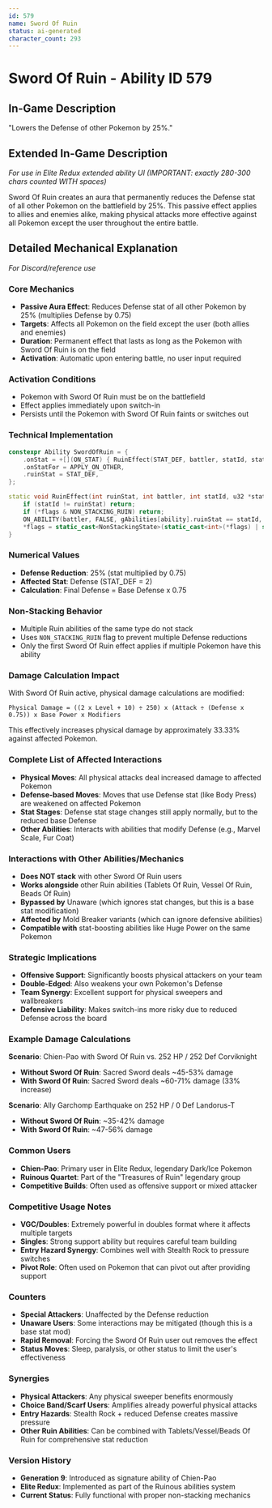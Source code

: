 ```yaml
---
id: 579
name: Sword Of Ruin
status: ai-generated
character_count: 293
---
```


# Sword Of Ruin - Ability ID 579

## In-Game Description
"Lowers the Defense of other Pokemon by 25%."

## Extended In-Game Description
*For use in Elite Redux extended ability UI (IMPORTANT: exactly 280-300 chars counted WITH spaces)*

Sword Of Ruin creates an aura that permanently reduces the Defense stat of all other Pokemon on the battlefield by 25%. This passive effect applies to allies and enemies alike, making physical attacks more effective against all Pokemon except the user throughout the entire battle.

## Detailed Mechanical Explanation
*For Discord/reference use*

### Core Mechanics
- **Passive Aura Effect**: Reduces Defense stat of all other Pokemon by 25% (multiplies Defense by 0.75)
- **Targets**: Affects all Pokemon on the field except the user (both allies and enemies)
- **Duration**: Permanent effect that lasts as long as the Pokemon with Sword Of Ruin is on the field
- **Activation**: Automatic upon entering battle, no user input required

### Activation Conditions
- Pokemon with Sword Of Ruin must be on the battlefield
- Effect applies immediately upon switch-in
- Persists until the Pokemon with Sword Of Ruin faints or switches out

### Technical Implementation
```cpp
constexpr Ability SwordOfRuin = {
    .onStat = +[](ON_STAT) { RuinEffect(STAT_DEF, battler, statId, stat, flags); },
    .onStatFor = APPLY_ON_OTHER,
    .ruinStat = STAT_DEF,
};

static void RuinEffect(int ruinStat, int battler, int statId, u32 *stat, NonStackingState *flags) {
    if (statId != ruinStat) return;
    if (*flags & NON_STACKING_RUIN) return;
    ON_ABILITY(battler, FALSE, gAbilities[ability].ruinStat == statId, return) *stat *= .75;
    *flags = static_cast<NonStackingState>(static_cast<int>(*flags) | static_cast<int>(NON_STACKING_RUIN));
}
```

### Numerical Values
- **Defense Reduction**: 25% (stat multiplied by 0.75)
- **Affected Stat**: Defense (STAT_DEF = 2)
- **Calculation**: Final Defense = Base Defense x 0.75

### Non-Stacking Behavior
- Multiple Ruin abilities of the same type do not stack
- Uses `NON_STACKING_RUIN` flag to prevent multiple Defense reductions
- Only the first Sword Of Ruin effect applies if multiple Pokemon have this ability

### Damage Calculation Impact
With Sword Of Ruin active, physical damage calculations are modified:
```
Physical Damage = ((2 x Level + 10) ÷ 250) x (Attack ÷ (Defense x 0.75)) x Base Power x Modifiers
```

This effectively increases physical damage by approximately 33.33% against affected Pokemon.

### Complete List of Affected Interactions
- **Physical Moves**: All physical attacks deal increased damage to affected Pokemon
- **Defense-based Moves**: Moves that use Defense stat (like Body Press) are weakened on affected Pokemon
- **Stat Stages**: Defense stat stage changes still apply normally, but to the reduced base Defense
- **Other Abilities**: Interacts with abilities that modify Defense (e.g., Marvel Scale, Fur Coat)

### Interactions with Other Abilities/Mechanics
- **Does NOT stack** with other Sword Of Ruin users
- **Works alongside** other Ruin abilities (Tablets Of Ruin, Vessel Of Ruin, Beads Of Ruin)
- **Bypassed by** Unaware (which ignores stat changes, but this is a base stat modification)
- **Affected by** Mold Breaker variants (which can ignore defensive abilities)
- **Compatible with** stat-boosting abilities like Huge Power on the same Pokemon

### Strategic Implications
- **Offensive Support**: Significantly boosts physical attackers on your team
- **Double-Edged**: Also weakens your own Pokemon's Defense
- **Team Synergy**: Excellent support for physical sweepers and wallbreakers
- **Defensive Liability**: Makes switch-ins more risky due to reduced Defense across the board

### Example Damage Calculations
**Scenario**: Chien-Pao with Sword Of Ruin vs. 252 HP / 252 Def Corviknight
- **Without Sword Of Ruin**: Sacred Sword deals ~45-53% damage
- **With Sword Of Ruin**: Sacred Sword deals ~60-71% damage (33% increase)

**Scenario**: Ally Garchomp Earthquake on 252 HP / 0 Def Landorus-T
- **Without Sword Of Ruin**: ~35-42% damage
- **With Sword Of Ruin**: ~47-56% damage

### Common Users
- **Chien-Pao**: Primary user in Elite Redux, legendary Dark/Ice Pokemon
- **Ruinous Quartet**: Part of the "Treasures of Ruin" legendary group
- **Competitive Builds**: Often used as offensive support or mixed attacker

### Competitive Usage Notes
- **VGC/Doubles**: Extremely powerful in doubles format where it affects multiple targets
- **Singles**: Strong support ability but requires careful team building
- **Entry Hazard Synergy**: Combines well with Stealth Rock to pressure switches
- **Pivot Role**: Often used on Pokemon that can pivot out after providing support

### Counters
- **Special Attackers**: Unaffected by the Defense reduction
- **Unaware Users**: Some interactions may be mitigated (though this is a base stat mod)
- **Rapid Removal**: Forcing the Sword Of Ruin user out removes the effect
- **Status Moves**: Sleep, paralysis, or other status to limit the user's effectiveness

### Synergies
- **Physical Attackers**: Any physical sweeper benefits enormously
- **Choice Band/Scarf Users**: Amplifies already powerful physical attacks
- **Entry Hazards**: Stealth Rock + reduced Defense creates massive pressure
- **Other Ruin Abilities**: Can be combined with Tablets/Vessel/Beads Of Ruin for comprehensive stat reduction

### Version History
- **Generation 9**: Introduced as signature ability of Chien-Pao
- **Elite Redux**: Implemented as part of the Ruinous abilities system
- **Current Status**: Fully functional with proper non-stacking mechanics